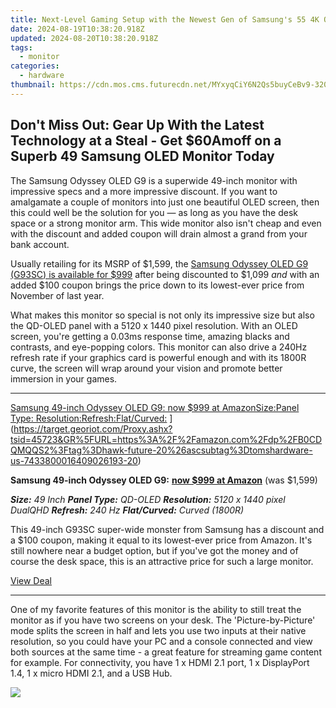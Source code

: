 ```yaml
---
title: Next-Level Gaming Setup with the Newest Gen of Samsung's 55 4K Odyssey Monitor at a Historic Low Cost!
date: 2024-08-19T10:38:20.918Z
updated: 2024-08-20T10:38:20.918Z
tags:
  - monitor
categories:
  - hardware
thumbnail: https://cdn.mos.cms.futurecdn.net/MYxyqCiY6N2Qs5buyCeBv9-320-80.jpg
---
```


## Don't Miss Out: Gear Up With the Latest Technology at a Steal - Get $60Amoff on a Superb 49 Samsung OLED Monitor Today

The Samsung Odyssey OLED G9 is a superwide 49-inch monitor with impressive specs and a more impressive discount. If you want to amalgamate a couple of monitors into just one beautiful OLED screen, then this could well be the solution for you — as long as you have the desk space or a strong monitor arm. This wide monitor also isn't cheap and even with the discount and added coupon will drain almost a grand from your bank account.

 Usually retailing for its MSRP of $1,599, the [Samsung Odyssey OLED G9 (G93SC) is available for $999](<https://target.georiot.com/Proxy.ashx?tsid=45723&GR%5FURL=https%3A%2F%2Famazon.com%2Fdp%2FB0CDQMQQS2%3Ftag%3Dhawk-future-20%26ascsubtag%3Dtomshardware-us-9149367012019328651-20>) after being discounted to $1,099 _and_  with an added $100 coupon brings the price down to its lowest-ever price from November of last year.

 What makes this monitor so special is not only its impressive size but also the QD-OLED panel with a ‎5120 x 1440 pixel resolution. With an OLED screen, you're getting a 0.03ms response time, amazing blacks and contrasts, and eye-popping colors. This monitor can also drive a 240Hz refresh rate if your graphics card is powerful enough and with its 1800R curve, the screen will wrap around your vision and promote better immersion in your games.

---

[Samsung 49-inch Odyssey OLED G9:&nbsp;now $999 at AmazonSize:Panel Type:&nbsp;Resolution:Refresh:Flat/Curved:](https://cdn.mos.cms.futurecdn.net/8WfBJRjQwBzkE58hWs4wA9-200-100.png "Samsung 49-inch Odyssey OLED G9:&nbsp;now $999 at AmazonSize:Panel Type:&nbsp;Resolution:Refresh:Flat/Curved:") ](https://target.georiot.com/Proxy.ashx?tsid=45723&GR%5FURL=https%3A%2F%2Famazon.com%2Fdp%2FB0CDQMQQS2%3Ftag%3Dhawk-future-20%26ascsubtag%3Dtomshardware-us-7433800016409026193-20)

**Samsung 49-inch Odyssey OLED G9:** [**now $999 at Amazon**](https://target.georiot.com/Proxy.ashx?tsid=45723&GR%5FURL=https%3A%2F%2Famazon.com%2Fdp%2FB0CDQMQQS2%3Ftag%3Dhawk-future-20%26ascsubtag%3Dtomshardware-us-1126764442434297223-20) (was $1,599)  
  
_**Size:**_   _49 Inch_
_**Panel Type:**_   _QD-OLED_
_**Resolution:**_   _5120 x 1440 pixel DualQHD_
_**Refresh:**_   _240 Hz_
_**Flat/Curved:**_   _Curved (1800R)_
  
 This 49-inch G93SC super-wide monster from Samsung has a discount and a $100 coupon, making it equal to its lowest-ever price from Amazon. It's still nowhere near a budget option, but if you've got the money and of course the desk space, this is an attractive price for such a large monitor.

[View Deal](https://target.georiot.com/Proxy.ashx?tsid=45723&GR%5FURL=https%3A%2F%2Famazon.com%2Fdp%2FB0CDQMQQS2%3Ftag%3Dhawk-future-20%26ascsubtag%3Dtomshardware-us-7433800016409026193-20)

---

 One of my favorite features of this monitor is the ability to still treat the monitor as if you have two screens on your desk. The 'Picture-by-Picture' mode splits the screen in half and lets you use two inputs at their native resolution, so you could have your PC and a console connected and view both sources at the same time - a great feature for streaming game content for example. For connectivity, you have 1 x HDMI 2.1 port, 1 x DisplayPort 1.4, 1 x micro HDMI 2.1, and a USB Hub.


<ins class="adsbygoogle"
     style="display:block"
     data-ad-format="autorelaxed"
     data-ad-client="ca-pub-7571918770474297"
     data-ad-slot="1223367746"></ins>



<ins class="adsbygoogle"
     style="display:block"
     data-ad-client="ca-pub-7571918770474297"
     data-ad-slot="8358498916"
     data-ad-format="auto"
     data-full-width-responsive="true"></ins>



<!-- affiliate ads begin -->
<a href="https://shop.incomedia.eu/order/checkout.php?PRODS=12730965&QTY=1&AFFILIATE=108875&CART=1"><img src="https://incomedia.eu/files/images/affiliates/w5/03_WBSX5_728x90_red_CTA.jpg" border="0"></a>
<!-- affiliate ads end -->